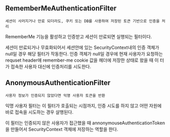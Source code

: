 ## RememberMeAuthenticationFilter

`세션이 사러지거나 만료 되더라도, 쿠키 또는 DB를 사용하여 저장된 토큰 기반으로 인증을 처리 `

RememberMe 기능을 활성하고 인증받고 세션이 만료되면 실행되는 필터이다.

세션이 만료되거나 무효화되어서 세션안에 있는 SecurityContext내의 인증 객체가 null일 경우 해당 필터가 작동한다.
인증 객체가 null일 경우에 현재 사용자가 요청하는 requset header애 remember-me cookie 값을 헤더에 저장한 상태로 왔을 때 이 터가 접속한 사용자 대신에 인증처리를 시도한다.

## AnonymousAuthenticationFilter

`사용자 정보가 인증되지 않았다면 익명 사용자 토큰을 반환`

익명 사용자 필터는 이 필터가 호출되는 시점까지,
인증 시도를 하지 않고 어떤 자원에 바로 접속을 시도하는 경우 살행된다.

이 필터는 인증되지 않은 사용자가 접근했을 때 annonymouseAuthenticationToken을 만들어서 SecurityContext 객체에 저장하는 역할을 한다.